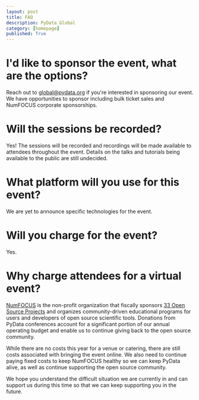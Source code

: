 ```yaml
---
layout: post
title: FAQ
description: PyData Global
category: [homepage]
published: True
---
```


# I'd like to sponsor the event, what are the options?

Reach out to global@pydata.org if you're interested in sponsoring our event. We
have opportunities to sponsor including bulk ticket sales and NumFOCUS
corporate sponsorships.

# Will the sessions be recorded?

Yes! The sessions will be recorded and recordings will be made available to
attendees throughout the event. Details on the talks and tutorials being
available to the public are still undecided.

# What platform will you use for this event?

We are yet to announce specific technologies for the event.

# Will you charge for the event?

Yes.

# Why charge attendees for a virtual event?

[NumFOCUS](https://www.numfocus.org) is the non-profit organization that
fiscally sponsors [33 Open Source
Projects](https://numfocus.org/sponsored-projects) and organizes
community-driven educational programs for users and developers of open source
scientific tools.  Donations from PyData conferences account for a significant
portion of our annual operating budget and enable us to continue giving back to
the open source community. 

While there are no costs this year for a venue or catering, there are still
costs associated with bringing the event online.  We also need to continue
paying fixed costs to keep NumFOCUS healthy so we can keep PyData alive, as
well as continue supporting the open source community.

We hope you understand the difficult situation we are currently in and can
support us during this time so that we can keep supporting you in the future.


